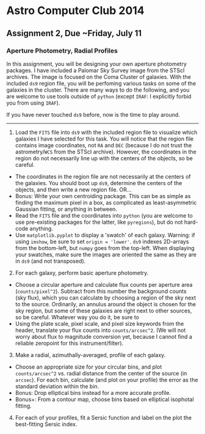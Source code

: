 Astro Computer Club 2014
========================

Assignment 2, Due ~Friday, July 11
----------------------------------

### Aperture Photometry, Radial Profiles

In this assignment, you will be designing your own aperture photometry packages.  I have included a Palomar Sky Survey image from the STScI archives.  The image is focused on the Coma Cluster of galaxies.  With the included ```ds9``` region file, you will be perfoming various tasks on some of the galaxies in the cluster.  There are many ways to do the following, and you are welcome to use tools outside of ```python``` (except ```IRAF```:  I explicitly forbid you from using ```IRAF```).

  If you have never touched ```ds9``` before, now is the time to play around.

------
1) Load the ```FITS``` file into ```ds9``` with the included region file to visualize which galaxies I have selected for this task.  You will notice that the region file contains image coordinates, not ```RA``` and ```DEC``` (because I do not trust the astrometry/```WCS``` from the STScI archive).  However, the coordinates in the region do not necessarily line up with the centers of the objects, so be careful.
  * The coordinates in the region file are not necessarily at the centers of the galaxies.  You should boot up ```ds9```, determine the centers of the objects, and then write a new region file.  OR...
  * Bonus: Write your own centroiding package.  This can be as simple as finding the maximum pixel in a box, as complicated as least-asymmetric Gaussian fitting, or anything in between.
  * Read the ```FITS``` file and the coordinates into ```python``` (you are welcome to use pre-existing packages for the latter, like ```pyregions```), but do not hard-code anything.
  * Use ```matplotlib.pyplot``` to display a 'swatch' of each galaxy.  Warning:  if using ```imshow```, be sure to set ```origin = 'lower'```.  ```ds9``` indexes 2D-arrays from the bottom-left, but ```numpy``` goes from the top-left.  When displaying your swatches, make sure the images are oriented the same as they are in ```ds9``` (and not transposed).

2) For each galaxy, perform basic aperture photometry.
  * Choose a circular aperture and calculate flux counts per aperture area (```counts/pixel^2```).  Subtract from this number the background counts (sky flux), which you can calculate by choosing a region of the sky next to the source.  Ordinarily, an annulus around the object is chosen for the sky region, but some of these galaxies are right next to other sources, so be careful.  Whatever way you do it, be sure to 
  * Using the plate scale, pixel scale, and pixel size keywords from the header, translate your flux counts into ```counts/arcsec^2```.  (We will not worry about flux to magnitude conversion yet, because I cannot find a reliable zeropoint for this instrument/filter).

3) Make a radial, azimuthally-averaged, profile of each galaxy.
  * Choose an appropriate size for your circular bins, and plot ```counts/arcsec^2``` vs. radial distance from the center of the source (in ```arcsec```).  For each bin, calculate (and plot on your profile) the error as the standard deviation within the bin.
  * Bonus:   Drop elliptical bins instead for a more accurate profile.
  * Bonus+:  From a contour map, choose bins based on elliptical isophotal fitting.

4) For each of your profiles, fit a Sersic function and label on the plot the best-fitting Sersic index.
